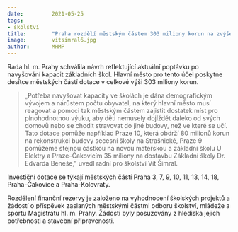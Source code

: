 ```yaml
---
date:         2021-05-25
tags:         
- školství
title:        "Praha rozdělí městským částem 303 miliony korun na zvýšení kapacity škol"
image: 	      vitsimral6.jpg
author:       MHMP
---
```


Rada hl. m. Prahy schválila návrh reflektující aktuální poptávku po navyšování kapacit základních škol. Hlavní město pro tento účel poskytne desítce městských částí dotace v celkové výši 303 miliony korun.  

> „Potřeba navyšovat kapacity ve školách je dána demografickým vývojem a nárůstem počtu obyvatel, na který hlavní město musí reagovat a pomoci tak městským částem zajistit dostatek míst pro plnohodnotnou výuku, aby děti nemusely dojíždět daleko od svých domovů nebo se chodit stravovat do jiné budovy, než ve které se učí. Tato dotace pomůže například Praze 10, která obdrží 80 milionů korun na rekonstrukci budovy secesní školy na Strašnické, Praze 9 pomůžeme stejnou částkou na novou mateřskou a základní školu U Elektry a Praze–Čakovicím 35 miliony na dostavbu Základní školy Dr. Edvarda Beneše,” uvedl radní pro školství Vít Šimral. 

Investiční dotace se týkají městských částí Praha 3, 7, 9, 10, 11, 13, 14, 18, Praha-Čakovice a Praha-Kolovraty.

Rozdělení finanční rezervy je založeno na vyhodnocení školských projektů a žádostí o příspěvek zaslaných městskými částmi odboru školství, mládeže a sportu Magistrátu hl. m. Prahy. Žádosti byly posuzovány z hlediska jejich potřebnosti a stavební připravenosti.
